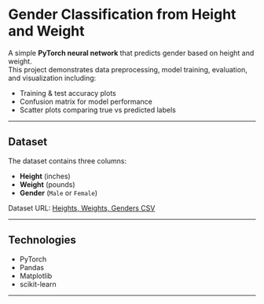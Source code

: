 # Gender Classification from Height and Weight

A simple **PyTorch neural network** that predicts gender based on height and weight.  
This project demonstrates data preprocessing, model training, evaluation, and visualization including:

- Training & test accuracy plots
- Confusion matrix for model performance
- Scatter plots comparing true vs predicted labels

---

## Dataset
The dataset contains three columns:

- **Height** (inches)
- **Weight** (pounds)
- **Gender** (`Male` or `Female`)

Dataset URL: [Heights, Weights, Genders CSV](https://raw.githubusercontent.com/johnmyleswhite/ML_for_Hackers/master/02-Exploration/data/01_heights_weights_genders.csv)

---

## Technologies
- PyTorch
- Pandas
- Matplotlib
- scikit-learn

---


